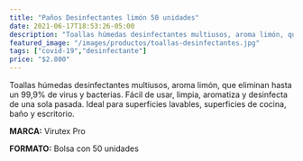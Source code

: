 ```yaml
---
title: "Paños Desinfectantes limón 50 unidades"
date: 2021-06-17T18:53:26-05:00
description: "Toallas húmedas desinfectantes multiusos, aroma limón, que eliminan hasta un 99,9% de virus y bacterias, de venta en Aslimp, Iquique, Chile"
featured_image: "/images/productos/toallas-desinfectantes.jpg"
tags: ["covid-19","desinfectante"]
price: "$2.800"
---
```

Toallas húmedas desinfectantes multiusos, aroma limón, que eliminan hasta un 99,9% de virus y bacterias. Fácil de usar, limpia, aromatiza y desinfecta de una sola pasada. Ideal para superficies lavables, superficies de cocina, baño y escritorio.

**MARCA:** Virutex Pro

**FORMATO:** Bolsa con 50 unidades 